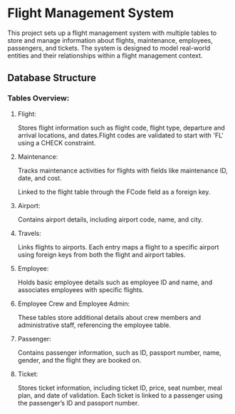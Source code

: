 # Flight Management System
This project sets up a flight management system with multiple tables to store and manage information about flights, maintenance, employees, passengers, and tickets. The system is designed to model real-world entities and their relationships within a flight management context.

## Database Structure
### Tables Overview:
1. Flight:

   Stores flight information such as flight code, flight type, departure and arrival locations, and dates.Flight codes are validated to start with 'FL' using a CHECK constraint.

3. Maintenance:

      Tracks maintenance activities for flights with fields like maintenance ID, date, and cost.
   
      Linked to the flight table through the FCode field as a foreign key.

3. Airport:

      Contains airport details, including airport code, name, and city.

4. Travels:

      Links flights to airports. Each entry maps a flight to a specific airport using foreign keys from both the flight and airport tables.

5. Employee:

      Holds basic employee details such as employee ID and name, and associates employees with specific flights.

6. Employee Crew and Employee Admin:

      These tables store additional details about crew members and administrative staff, referencing the employee table.

7. Passenger:

      Contains passenger information, such as ID, passport number, name, gender, and the flight they are booked on.
8. Ticket:

     Stores ticket information, including ticket ID, price, seat number, meal plan, and date of validation. Each ticket is linked to a passenger using the passenger’s ID and passport number.
